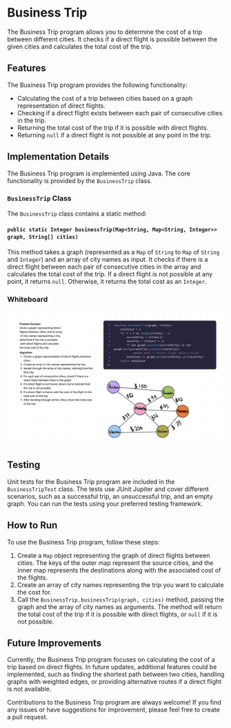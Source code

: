 # Business Trip

The Business Trip program allows you to determine the cost of a trip between different cities. It checks if a direct flight is possible between the given cities and calculates the total cost of the trip.

## Features

The Business Trip program provides the following functionality:

- Calculating the cost of a trip between cities based on a graph representation of direct flights.
- Checking if a direct flight exists between each pair of consecutive cities in the trip.
- Returning the total cost of the trip if it is possible with direct flights.
- Returning `null` if a direct flight is not possible at any point in the trip.

## Implementation Details

The Business Trip program is implemented using Java. The core functionality is provided by the `BusinessTrip` class.

### `BusinessTrip` Class

The `BusinessTrip` class contains a static method:

#### `public static Integer businessTrip(Map<String, Map<String, Integer>> graph, String[] cities)`

This method takes a graph (represented as a `Map` of `String` to `Map` of `String` and `Integer`) and an array of city names as input. It checks if there is a direct flight between each pair of consecutive cities in the array and calculates the total cost of the trip. If a direct flight is not possible at any point, it returns `null`. Otherwise, it returns the total cost as an `Integer`.

### Whiteboard
![whiteboard](code37img.png)

## Testing

Unit tests for the Business Trip program are included in the `BusinessTripTest` class. The tests use JUnit Jupiter and cover different scenarios, such as a successful trip, an unsuccessful trip, and an empty graph. You can run the tests using your preferred testing framework.

## How to Run

To use the Business Trip program, follow these steps:

1. Create a `Map` object representing the graph of direct flights between cities. The keys of the outer map represent the source cities, and the inner map represents the destinations along with the associated cost of the flights.
2. Create an array of city names representing the trip you want to calculate the cost for.
3. Call the `BusinessTrip.businessTrip(graph, cities)` method, passing the graph and the array of city names as arguments. The method will return the total cost of the trip if it is possible with direct flights, or `null` if it is not possible.

## Future Improvements

Currently, the Business Trip program focuses on calculating the cost of a trip based on direct flights. In future updates, additional features could be implemented, such as finding the shortest path between two cities, handling graphs with weighted edges, or providing alternative routes if a direct flight is not available.

Contributions to the Business Trip program are always welcome! If you find any issues or have suggestions for improvement, please feel free to create a pull request.

